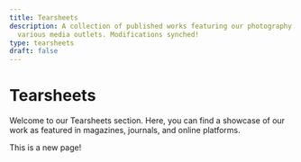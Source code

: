 ```yaml
---
title: Tearsheets
description: A collection of published works featuring our photography in
  various media outlets. Modifications synched!
type: tearsheets
draft: false
---
```


# Tearsheets

Welcome to our Tearsheets section. Here, you can find a showcase of our work as featured in magazines, journals, and online platforms.

This is a new page!

